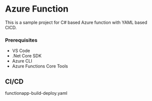 # Azure Function
This is a sample project for C# based Azure function with YAML based CICD.

### Prerequisites
- VS Code
- .Net Core SDK
- Azure CLI
- Azure Functions Core Tools

## CI/CD
functionapp-build-deploy.yaml
